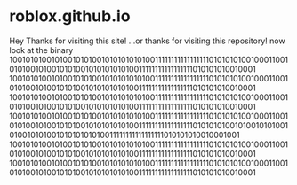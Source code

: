 # roblox.github.io
Hey Thanks for visiting this site!
...or thanks for visiting this repository!
now look at the binary
10010101001010010101001010101010100111111111111111110101010100100011001010100101001010100101010101010011111111111111111010101010010001
10010101001010010101001010101010100111111111111111110101010100100011001010100101001010100101010101010011111111111111111010101010010001
10010101001010010101001010101010100111111111111111110101010100100011001010100101001010100101010101010011111111111111111010101010010001
100101010010100101010010101010101001111111111111111101010101001000110010101001010010101001010101010100111111111111111110101010100101001010100101001010100101010101010011111111111111111010101010010001001
10010101001010010101001010101010100111111111111111110101010100100011001010100101001010100101010101010011111111111111111010101010010001
10010101001010010101001010101010100111111111111111110101010100100011001010100101001010100101010101010011111111111111111010101010010001
